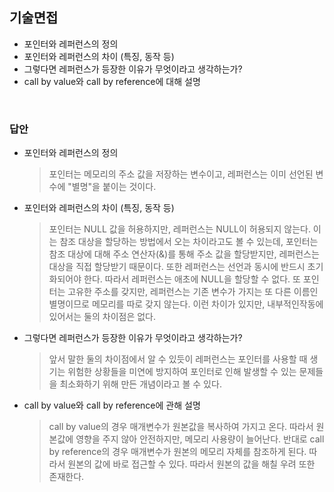 ## 기술면접

- 포인터와 레퍼런스의 정의
- 포인터와 레퍼런스의 차이 (특징, 동작 등)
- 그렇다면 레퍼런스가 등장한 이유가 무엇이라고 생각하는가?
- call by value와 call by reference에 대해 설명

</br>

### 답안

- 포인터와 레퍼런스의 정의

  > 포인터는 메모리의 주소 값을 저장하는 변수이고, 레퍼런스는 이미 선언된 변수에 "별명"을 붙이는 것이다.

- 포인터와 레퍼런스의 차이 (특징, 동작 등)

  > 포인터는 NULL 값을 허용하지만, 레퍼런스는 NULL이 허용되지 않는다. 이는 참조 대상을 할당하는 방법에서 오는 차이라고도 볼 수 있는데, 포인터는 참조 대상에 대해 주소 연산자(&)를 통해 주소 값을 할당받지만, 레퍼런스는 대상을 직접 할당받기 때문이다. 또한 레퍼런스는 선언과 동시에 반드시 초기화되어야 한다. 따라서 레퍼런스는 애초에 NULL을 할당할 수 없다. 또 포인터는 고유한 주소를 갖지만, 레퍼런스는 기존 변수가 가지는 또 다른 이름인 별명이므로 메모리를 따로 갖지 않는다. 이런 차이가 있지만, 내부적인작동에 있어서는 둘의 차이점은 없다.

- 그렇다면 레퍼런스가 등장한 이유가 무엇이라고 생각하는가?

  > 앞서 말한 둘의 차이점에서 알 수 있듯이 레퍼런스는 포인터를 사용할 때 생기는 위험한 상황들을 미연에 방지하여 포인터로 인해 발생할 수 있는 문제들을 최소화하기 위해 만든 개념이라고 볼 수 있다.

- call by value와 call by reference에 관해 설명
  > call by value의 경우 매개변수가 원본값을 복사하여 가지고 온다. 따라서 원본값에 영향을 주지 않아 안전하지만, 메모리 사용량이 늘어난다. 반대로 call by reference의 경우 매개변수가 원본의 메모리 자체를 참조하게 된다. 따라서 원본의 값에 바로 접근할 수 있다. 따라서 원본의 값을 해칠 우려 또한 존재한다.
